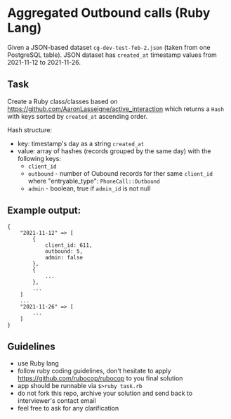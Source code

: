 # Aggregated Outbound calls (Ruby Lang)

Given a JSON-based dataset `cg-dev-test-feb-2.json` (taken from one PostgreSQL table).
JSON dataset has `created_at` timestamp values from 2021-11-12 to 2021-11-26.

## Task

Create a Ruby class/classes based on https://github.com/AaronLasseigne/active_interaction
which returns a `Hash` with keys sorted by `created_at` ascending order.

Hash structure:
- key: timestamp's day as a string `created_at`
- value: array of hashes (records grouped by the same day) with the following keys:
  - `client_id`
  - `outbound` - number of Oubound records for ther same `client_id` where "entryable_type": `PhoneCall::Outbound`
  - `admin` - boolean, true if `admin_id` is not null

## Example output:

```
{
    "2021-11-12" => [
        {
            client_id: 611,
            outbound: 5,
            admin: false
        },
        {
            ...
        },
        ...
    ]
    ...    
    "2021-11-26" => [
        ...
    ]
}
```

## Guidelines

* use Ruby lang
* follow ruby coding guidelines, don't hesitate to apply https://github.com/rubocop/rubocop to you final solution
* app should be runnable via `$>ruby task.rb`
* do not fork this repo, archive your solution and send back to interviewer's contact email
* feel free to ask for any clarification
